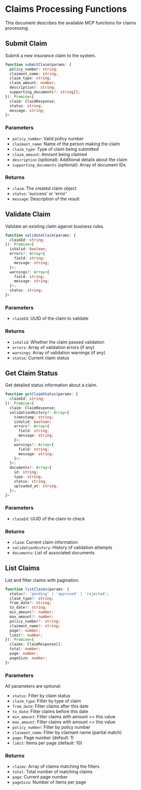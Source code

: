 # Claims Processing Functions

This document describes the available MCP functions for claims processing.

## Submit Claim

Submit a new insurance claim to the system.

```typescript
function submitClaim(params: {
  policy_number: string;
  claimant_name: string;
  claim_type: string;
  claim_amount: number;
  description?: string;
  supporting_documents?: string[];
}): Promise<{
  claim: ClaimResponse;
  status: string;
  message: string;
}>
```

### Parameters
- `policy_number`: Valid policy number
- `claimant_name`: Name of the person making the claim
- `claim_type`: Type of claim being submitted
- `claim_amount`: Amount being claimed
- `description` (optional): Additional details about the claim
- `supporting_documents` (optional): Array of document IDs

### Returns
- `claim`: The created claim object
- `status`: 'success' or 'error'
- `message`: Description of the result

## Validate Claim

Validate an existing claim against business rules.

```typescript
function validateClaim(params: {
  claimId: string;
}): Promise<{
  isValid: boolean;
  errors?: Array<{
    field: string;
    message: string;
  }>;
  warnings?: Array<{
    field: string;
    message: string;
  }>;
  status: string;
}>
```

### Parameters
- `claimId`: UUID of the claim to validate

### Returns
- `isValid`: Whether the claim passed validation
- `errors`: Array of validation errors (if any)
- `warnings`: Array of validation warnings (if any)
- `status`: Current claim status

## Get Claim Status

Get detailed status information about a claim.

```typescript
function getClaimStatus(params: {
  claimId: string;
}): Promise<{
  claim: ClaimResponse;
  validationHistory?: Array<{
    timestamp: string;
    isValid: boolean;
    errors?: Array<{
      field: string;
      message: string;
    }>;
    warnings?: Array<{
      field: string;
      message: string;
    }>;
  }>;
  documents?: Array<{
    id: string;
    type: string;
    status: string;
    uploaded_at: string;
  }>;
}>
```

### Parameters
- `claimId`: UUID of the claim to check

### Returns
- `claim`: Current claim information
- `validationHistory`: History of validation attempts
- `documents`: List of associated documents

## List Claims

List and filter claims with pagination.

```typescript
function listClaims(params: {
  status?: 'pending' | 'approved' | 'rejected';
  claim_type?: string;
  from_date?: string;
  to_date?: string;
  min_amount?: number;
  max_amount?: number;
  policy_number?: string;
  claimant_name?: string;
  page?: number;
  limit?: number;
}): Promise<{
  claims: ClaimResponse[];
  total: number;
  page: number;
  pageSize: number;
}>
```

### Parameters
All parameters are optional:
- `status`: Filter by claim status
- `claim_type`: Filter by type of claim
- `from_date`: Filter claims after this date
- `to_date`: Filter claims before this date
- `min_amount`: Filter claims with amount >= this value
- `max_amount`: Filter claims with amount <= this value
- `policy_number`: Filter by policy number
- `claimant_name`: Filter by claimant name (partial match)
- `page`: Page number (default: 1)
- `limit`: Items per page (default: 10)

### Returns
- `claims`: Array of claims matching the filters
- `total`: Total number of matching claims
- `page`: Current page number
- `pageSize`: Number of items per page